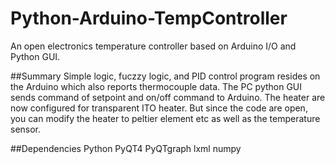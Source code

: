 # Python-Arduino-TempController
An open electronics temperature controller based on Arduino I/O and Python GUI.

##Summary
Simple logic, fuczzy logic, and PID control program resides on the Arduino which also reports thermocouple data. The PC python GUI sends command of setpoint and on/off command to Arduino.
The heater are now configured for transparent ITO heater. But since the code are open, you can modify the heater to peltier element etc as well as the temperature sensor.

##Dependencies
Python
PyQT4
PyQTgraph
lxml
numpy
